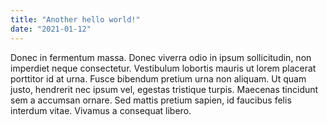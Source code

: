 ```yaml
---
title: "Another hello world!"
date: "2021-01-12"
---
```


Donec in fermentum massa. Donec viverra odio in ipsum sollicitudin, non
imperdiet neque consectetur. Vestibulum lobortis mauris ut lorem placerat
porttitor id at urna. Fusce bibendum pretium urna non aliquam. Ut quam justo,
hendrerit nec ipsum vel, egestas tristique turpis. Maecenas tincidunt sem a
accumsan ornare. Sed mattis pretium sapien, id faucibus felis interdum vitae.
Vivamus a consequat libero.